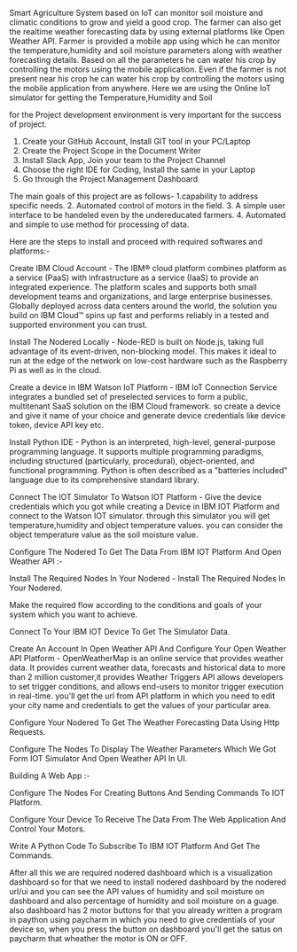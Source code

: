 Smart Agriculture System based on IoT can monitor soil moisture and climatic conditions to grow and yield a good crop.
The farmer can also get the realtime weather forecasting data by using external platforms like Open Weather API.
Farmer is provided a mobile app using which he can monitor the temperature,humidity and soil moisture parameters along with weather forecasting details.
Based on all the parameters he can water his crop by controlling the motors using the mobile application.
Even if the farmer is not present near his crop he can water his crop by controlling the motors using the mobile application from anywhere.
 Here we are using the Online IoT simulator for getting the Temperature,Humidity and Soil
 
 for the Project development environment is very important for the success of project.
1. Create your GitHub Account, Install GIT tool in your PC/Laptop
2. Create the Project Scope in the Document Writer
3. Install Slack App, Join your team to the Project Channel
4. Choose the right IDE for Coding, Install the same in your Laptop
5. Go through the Project Management Dashboard

 The main goals of this project are as follows-
1.capability to address specific needs.
2. Automated control of motors in the field.
3. A simple user interface to be handeled even by the undereducated farmers.
4. Automated and simple to use method for processing of data.

Here are the steps to install and proceed with required softwares and platforms:-

Create IBM Cloud Account - The IBM® cloud platform combines platform as a service (PaaS) with infrastructure as a service (IaaS) to 
provide an integrated experience. The platform scales and supports both small development teams and organizations, and large enterprise 
businesses. Globally deployed across data centers around the world, the solution you build on IBM Cloud™ spins up fast and performs 
reliably in a tested and supported environment you can trust.

Install The Nodered Locally - Node-RED is built on Node.js, taking full advantage of its event-driven, non-blocking model. This makes 
it ideal to run at the edge of the network on low-cost hardware such as the Raspberry Pi as well as in the cloud.

 Create a device in IBM Watson IoT Platform - IBM IoT Connection Service integrates a bundled set of preselected services to form a 
 public, multitenant SaaS solution on the IBM Cloud framework. so create a device and give it name of your choice and generate device
 credentials like device token, device API key etc.
 
 Install Python IDE - Python is an interpreted, high-level, general-purpose programming language. It supports multiple programming
 paradigms, including structured (particularly, procedural), object-oriented, and functional programming. Python is often described as 
 a "batteries included" language due to its comprehensive standard library.

 Connect The IOT Simulator To Watson IOT Platform - Give the device credentials which you got while creating a Device in IBM IOT Platform  and connect to the Watson IOT simulator. through this simulator you will get temperature,humidity and object temperature values.
you can consider the object temperature value as the soil moisture value.

Configure The Nodered To Get The Data From IBM IOT Platform And Open Weather API :- 

Install The Required Nodes In Your Nodered - Install The Required Nodes In Your Nodered.

Make the required flow according to the conditions and goals of your system which you want to achieve.

Connect To Your IBM IOT Device To Get The Simulator Data.

Create An Account In Open Weather API And Configure Your Open Weather API Platform - OpenWeatherMap is an online service that provides
weather data.  It provides current weather data, forecasts and historical data to more than 2 million customer,it provides Weather 
Triggers API allows developers to set trigger conditions, and allows end-users to monitor trigger execution in real-time. 
you'll get the url from API platform in which you need to edit your city name and credentials to get the values of your particular area. 

Configure Your Nodered To Get The Weather Forecasting Data Using Http Requests.

Configure The Nodes To Display The Weather Parameters Which We Got Form IOT Simulator And Open Weather API In UI.

Building A Web App :- 

Configure The Nodes For Creating Buttons And Sending Commands To IOT Platform.

Configure Your Device To Receive The Data From The Web Application And Control Your Motors.

Write A Python Code To Subscribe To IBM IOT Platform And Get The Commands.

After all this we are required nodered dashboard which is a visualization dashboard so for that we need to install nodered dashboard
by the nodered url/ui and you can see the API values of humidity and soil moisture on dashboard and also percentage of humidity and 
soil moisture on a guage. also dashboard has 2 motor buttons for that you already written a program in paython using paycharm in which 
you need to give credentials of your device so, when you press the button on dashboard you'll get the satus on paycharm that wheather the
motor is ON or OFF.



 
 
 
 
 
 
 
 
 
 
 
